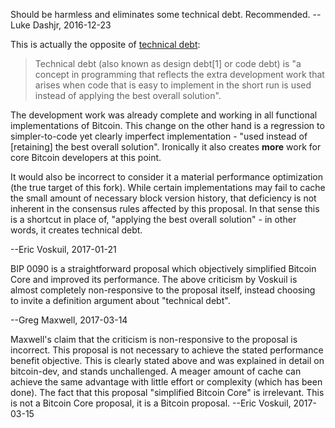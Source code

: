 Should be harmless and eliminates some technical debt. Recommended. --Luke Dashjr, 2016-12-23

This is actually the opposite of [technical debt](https://en.wikipedia.org/wiki/Technical_debt):

> Technical debt (also known as design debt[1] or code debt) is "a concept in programming that reflects the extra development work that arises when code that is easy to implement in the short run is used instead of applying the best overall solution".

The development work was already complete and working in all functional implementations of Bitcoin. This change on the other hand is a regression to simpler-to-code yet clearly imperfect implementation - "used instead of [retaining] the best overall solution". Ironically it also creates **more** work for core Bitcoin developers at this point.

It would also be incorrect to consider it a material performance optimization (the true target of this fork). While certain implementations may fail to cache the small amount of necessary block version history, that deficiency is not inherent in the consensus rules affected by this proposal. In that sense this is a shortcut in place of, "applying the best overall solution" - in other words, it creates technical debt.

--Eric Voskuil, 2017-01-21

BIP 0090 is a straightforward proposal which objectively simplified Bitcoin Core and improved its performance. The above criticism by Voskuil is almost completely non-responsive to the proposal itself, instead choosing to invite a definition argument about "technical debt".

--Greg Maxwell, 2017-03-14 

Maxwell's claim that the criticism is non-responsive to the proposal is incorrect. This proposal is not necessary to achieve the stated performance benefit objective. This is clearly stated above and was explained in detail on bitcoin-dev, and stands unchallenged. A meager amount of cache can achieve the same advantage with little effort or complexity (which has been done). The fact that this proposal "simplified Bitcoin Core" is irrelevant. This is not a Bitcoin Core proposal, it is a Bitcoin proposal. --Eric Voskuil, 2017-03-15

